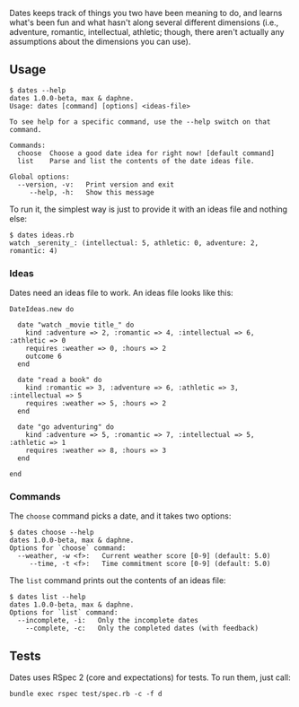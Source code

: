 Dates keeps track of things you two have been meaning to do, and learns what's been fun and what hasn't along several different dimensions (i.e., adventure, romantic, intellectual, athletic; though, there aren't actually any assumptions about the dimensions you can use).

## Usage

    $ dates --help
    dates 1.0.0-beta, max & daphne.
    Usage: dates [command] [options] <ideas-file>

    To see help for a specific command, use the --help switch on that command.

    Commands:
      choose  Choose a good date idea for right now! [default command]
      list    Parse and list the contents of the date ideas file.

    Global options:
      --version, -v:   Print version and exit
         --help, -h:   Show this message

To run it, the simplest way is just to provide it with an ideas file and nothing else:

    $ dates ideas.rb
    watch _serenity_: (intellectual: 5, athletic: 0, adventure: 2, romantic: 4)

### Ideas

Dates need an ideas file to work.  An ideas file looks like this:

    DateIdeas.new do

      date "watch _movie title_" do
        kind :adventure => 2, :romantic => 4, :intellectual => 6, :athletic => 0
        requires :weather => 0, :hours => 2
        outcome 6
      end

      date "read a book" do
        kind :romantic => 3, :adventure => 6, :athletic => 3, :intellectual => 5
        requires :weather => 5, :hours => 2
      end

      date "go adventuring" do
        kind :adventure => 5, :romantic => 7, :intellectual => 5, :athletic => 1
        requires :weather => 8, :hours => 3
      end

    end

### Commands

The `choose` command picks a date, and it takes two options:

    $ dates choose --help
    dates 1.0.0-beta, max & daphne.
    Options for `choose` command:
      --weather, -w <f>:   Current weather score [0-9] (default: 5.0)
         --time, -t <f>:   Time commitment score [0-9] (default: 5.0)

The `list` command prints out the contents of an ideas file:

    $ dates list --help
    dates 1.0.0-beta, max & daphne.
    Options for `list` command:
      --incomplete, -i:   Only the incomplete dates
        --complete, -c:   Only the completed dates (with feedback)

## Tests

Dates uses RSpec 2 (core and expectations) for tests.  To run them, just call:

    bundle exec rspec test/spec.rb -c -f d
